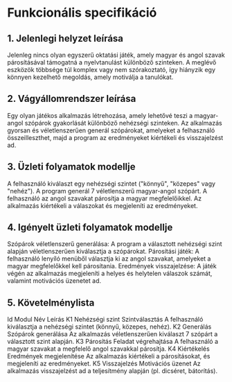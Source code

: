 # Funkcionális specifikáció
## 1. Jelenlegi helyzet leírása
Jelenleg nincs olyan egyszerű oktatási játék, amely magyar és angol szavak párosításával támogatná a nyelvtanulást különböző szinteken. A meglévő eszközök többsége túl komplex vagy nem szórakoztató, így hiányzik egy könnyen kezelhető megoldás, amely motiválja a tanulókat.
## 2. Vágyállomrendszer leírása
Egy olyan játékos alkalmazás létrehozása, amely lehetővé teszi a magyar-angol szópárok gyakorlását különböző nehézségi szinteken. Az alkalmazás gyorsan és véletlenszerűen generál szópárokat, amelyeket a felhasználó összeilleszthet, majd a program az eredményeket kiértékeli és visszajelzést ad.
## 3. Üzleti folyamatok modellje
A felhasználó kiválaszt egy nehézségi szintet ("könnyű", "közepes" vagy "nehéz").
A program generál 7 véletlenszerű magyar-angol szópárt. A felhasználó az angol szavakat párosítja a magyar megfelelőikkel.
Az alkalmazás kiértékeli a válaszokat és megjeleníti az eredményeket.
## 4. Igényelt üzleti folyamatok modellje
Szópárok véletlenszerű generálása: A program a választott nehézségi szint alapján véletlenszerűen kiválasztja a szópárokat. Párosítási játék: A felhasználó lenyíló menüből választja ki az angol szavakat, amelyeket a magyar megfelelőkkel kell párosítania. Eredmények visszajelzése: A játék végén az alkalmazás megjeleníti a helyes és helytelen válaszok számát, valamint motivációs üzenetet ad.
## 5. Követelménylista
Id	Modul	Név	Leírás
K1	Nehézségi szint	Szintválasztás	A felhasználó kiválasztja a nehézségi szintet (könnyű, közepes, nehéz).
K2	Generálás	Szópárok generálása	Az alkalmazás véletlenszerűen kiválaszt 7 szópárt a választott szint alapján.
K3	Párosítás	Feladat végrehajtása	A felhasználó a magyar szavakat a megfelelő angol szavakkal párosítja.
K4	Kiértékelés	Eredmények megjelenítése	Az alkalmazás kiértékeli a párosításokat, és megjeleníti az eredményeket.
K5	Visszajelzés	Motivációs üzenet	Az alkalmazás visszajelzést ad a teljesítmény alapján (pl. dicséret, bátorítás).
